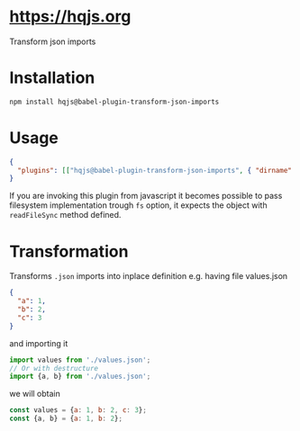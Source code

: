 # https://hqjs.org
Transform json imports

# Installation
```sh
npm install hqjs@babel-plugin-transform-json-imports
```

# Usage
```json
{
  "plugins": [["hqjs@babel-plugin-transform-json-imports", { "dirname": "/json/root/directory" }]]
}
```
If you are invoking this plugin from javascript it becomes possible to pass filesystem implementation trough `fs` option, it expects the object with `readFileSync` method defined.

# Transformation
Transforms `.json` imports into inplace definition e.g. having file values.json

```json
{
  "a": 1,
  "b": 2,
  "c": 3
}
```
and importing it

```js
import values from './values.json';
// Or with destructure
import {a, b} from './values.json';
```
we will obtain
```js
const values = {a: 1, b: 2, c: 3};
const {a, b} = {a: 1, b: 2};
```

